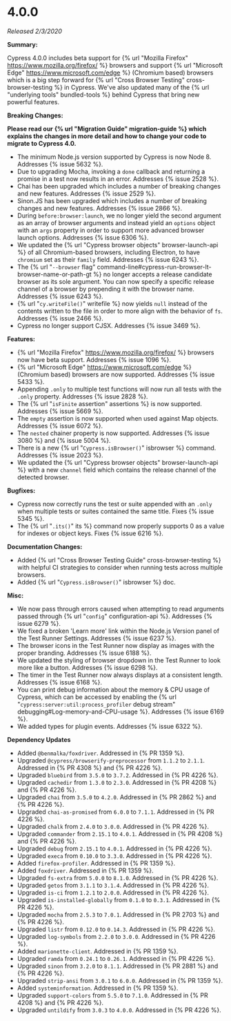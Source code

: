 # 4.0.0

*Released 2/3/2020*

**Summary:**

Cypress 4.0.0 includes beta support for {% url "Mozilla Firefox" https://www.mozilla.org/firefox/ %} browsers and support {% url "Microsoft Edge" https://www.microsoft.com/edge %} (Chromium based) browsers which is a big step forward for {% url "Cross Browser Testing" cross-browser-testing %} in Cypress. We've also updated many of the {% url "underlying tools" bundled-tools %} behind Cypress that bring new powerful features.

**Breaking Changes:**

**Please read our {% url "Migration Guide" migration-guide %} which explains the changes in more detail and how to change your code to migrate to Cypress 4.0.**

- The minimum Node.js version supported by Cypress is now Node 8. Addresses {% issue 5632 %}.
- Due to upgrading Mocha, invoking a `done` callback and returning a promise in a test now results in an error. Addresses {% issue 2528 %}.
- Chai has been upgraded which includes a number of breaking changes and new features. Addresses {% issue 2529 %}.
- Sinon.JS has been upgraded which includes a number of breaking changes and new features. Addresses {% issue 2866 %}.
- During `before:browser:launch`, we no longer yield the second argument as an array of browser arguments and instead yield an `options` object with an `args` property in order to support more advanced browser launch options. Addresses {% issue 6306 %}.
- We updated the {% url "Cypress browser objects" browser-launch-api %} of all Chromium-based browsers, including Electron, to have `chromium` set as their `family` field. Addresses {% issue 6243 %}.
- The {% url "`--browser` flag" command-line#cypress-run-browser-lt-browser-name-or-path-gt %} no longer accepts a release candidate browser as its sole argument. You can now specify a specific release channel of a browser by prepending it with the browser name. Addresses {% issue 6243 %}.
- {% url "`cy.writeFile()`" writefile %} now yields `null` instead of the contents written to the file in order to more align with the behavior of `fs`. Addresses {% issue 2466 %}.
- Cypress no longer support CJSX. Addresses {% issue 3469 %}.

**Features:**

- {% url "Mozilla Firefox" https://www.mozilla.org/firefox/ %} browsers now have beta support. Addresses {% issue 1096 %}.
- {% url "Microsoft Edge" https://www.microsoft.com/edge %} (Chromium based) browsers are now supported. Addresses {% issue 5433 %}.
- Appending `.only` to multiple test functions will now run all tests with the `.only` property. Addresses {% issue 2828 %}.
- The {% url "`isFinite` assertion" assertions %} is now supported. Addresses {% issue 5669 %}.
- The `empty` assertion is now supported when used against Map objects. Addresses {% issue 6072 %}.
- The `nested` chainer property is now supported. Addresses {% issue 3080 %} and {% issue 5004 %}.
- There is a new {% url "`Cypress.isBrowser()`" isbrowser %} command. Addresses {% issue 2023 %}.
- We updated the {% url "Cypress browser objects" browser-launch-api %} with a new `channel` field which contains the release channel of the detected browser.

**Bugfixes:**

- Cypress now correctly runs the test or suite appended with an `.only` when multiple tests or suites contained the same title. Fixes {% issue 5345 %}.
- The {% url "`.its()`" its %} command now properly supports 0 as a value for indexes or object keys. Fixes {% issue 6216 %}.

**Documentation Changes:**

- Added {% url "Cross Browser Testing Guide" cross-browser-testing %} with helpful CI strategies to consider when running tests across multiple browsers.
- Added {% url "`Cypress.isBrowser()`" isbrowser %} doc.

**Misc:**

- We now pass through errors caused when attempting to read arguments passed through {% url "`config`" configuration-api %}. Addresses {% issue 6279 %}.
- We fixed a broken 'Learn more' link within the Node.js Version panel of the Test Runner Settings. Addresses {% issue 6237 %}.
- The browser icons in the Test Runner now display as images with the proper branding. Addresses {% issue 6188 %}.
- We updated the styling of browser dropdown in the Test Runner to look more like a button. Addresses {% issue 6298 %}.
- The timer in the Test Runner now always displays at a consistent length. Addresses {% issue 6168 %}.
- You can print debug information about the memory & CPU usage of Cypress, which can be accessed by enabling the {% url "`cypress:server:util:process_profiler` debug stream" debugging#Log-memory-and-CPU-usage %}. Addresses {% issue 6169 %}.
- We added types for plugin events. Addresses {% issue 6322 %}.

**Dependency Updates**

- Added `@benmalka/foxdriver`. Addressed in {% PR 1359 %}.
- Upgraded `@cypress/browserify-preprocessor` from `1.1.2` to `2.1.1`. Addressed in {% PR 4308 %} and {% PR 4226 %}.
- Upgraded `bluebird` from `3.5.0` to `3.7.2`. Addressed in {% PR 4226 %}.
- Upgraded `cachedir` from `1.3.0` to `2.3.0`. Addressed in {% PR 4208 %} and {% PR 4226 %}.
- Upgraded `chai` from `3.5.0` to `4.2.0`. Addressed in {% PR 2862 %} and {% PR 4226 %}.
- Upgraded `chai-as-promised` from `6.0.0` to `7.1.1`. Addressed in {% PR 4226 %}.
- Upgraded `chalk` from `2.4.0` to `3.0.0`. Addressed in {% PR 4226 %}.
- Upgraded `commander` from `2.15.1` to `4.0.1`. Addressed in {% PR 4208 %} and {% PR 4226 %}.
- Upgraded `debug` from `2.15.1` to `4.0.1`. Addressed in {% PR 4226 %}.
- Upgraded `execa` from `0.10.0` to `3.3.0`. Addressed in {% PR 4226 %}.
- Added `firefox-profiler`. Addressed in {% PR 1359 %}.
- Added `foxdriver`. Addressed in {% PR 1359 %}.
- Upgraded `fs-extra` from `5.0.0` to `8.1.0`. Addressed in {% PR 4226 %}.
- Upgraded `getos` from `3.1.1` to `3.1.4`. Addressed in {% PR 4226 %}.
- Upgraded `is-ci` from `1.2.1` to `2.0.0`. Addressed in {% PR 4226 %}.
- Upgraded `is-installed-globally` from `0.1.0` to `0.3.1`. Addressed in {% PR 4226 %}.
- Upgraded `mocha` from `2.5.3` to `7.0.1`. Addressed in {% PR 2703 %} and {% PR 4226 %}.
- Upgraded `listr` from `0.12.0` to `0.14.3`. Addressed in {% PR 4226 %}.
- Upgraded `log-symbols` from `2.2.0` to `3.0.0`. Addressed in {% PR 4226 %}.
- Added `marionette-client`. Addressed in {% PR 1359 %}.
- Upgraded `ramda` from `0.24.1` to `0.26.1`. Addressed in {% PR 4226 %}.
- Upgraded `sinon` from `3.2.0` to `8.1.1`. Addressed in {% PR 2881 %} and {% PR 4226 %}.
- Upgraded `strip-ansi` from `3.0.1` to `6.0.0`. Addressed in {% PR 1359 %}.
- Added `systeminformation`. Addressed in {% PR 1359 %}.
- Upgraded `support-colors` from `5.5.0` to `7.1.0`. Addressed in {% PR 4208 %} and {% PR 4226 %}.
- Upgraded `untildify` from `3.0.3` to `4.0.0`. Addressed in {% PR 4226 %}.
